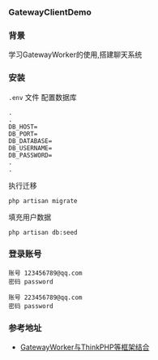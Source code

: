 ### GatewayClientDemo

### 背景
学习GatewayWorker的使用,搭建聊天系统
### 安装
`.env` 文件 配置数据库
```angular2html 
.
.
DB_HOST=
DB_PORT=
DB_DATABASE=
DB_USERNAME=
DB_PASSWORD=
.
.
```
执行迁移
```shell
php artisan migrate
```
填充用户数据
```shell
php artisan db:seed
```
### 登录账号
```angular2html
账号 123456789@qq.com
密码 password

账号 223456789@qq.com
密码 password
```
### 参考地址
- [GatewayWorker与ThinkPHP等框架结合](https://www.workerman.net/doc/gateway-worker/work-with-other-frameworks.html#%E4%B8%8EThinkPHP%E7%AD%89%E6%A1%86%E6%9E%B6%E7%BB%93%E5%90%88)


